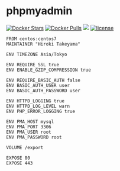 # phpmyadmin
[![Docker Stars](https://img.shields.io/docker/stars/takeyamajp/phpmyadmin.svg)](https://hub.docker.com/r/takeyamajp/phpmyadmin/)
[![Docker Pulls](https://img.shields.io/docker/pulls/takeyamajp/phpmyadmin.svg)](https://hub.docker.com/r/takeyamajp/phpmyadmin/)
[![](https://img.shields.io/badge/GitHub-Dockerfile-orange.svg)](https://github.com/takeyamajp/docker-phpmyadmin/blob/master/Dockerfile)
[![license](https://img.shields.io/github/license/takeyamajp/docker-phpmyadmin.svg)](https://github.com/takeyamajp/docker-phpmyadmin/blob/master/LICENSE)

    FROM centos:centos7  
    MAINTAINER "Hiroki Takeyama"
    
    ENV TIMEZONE Asia/Tokyo
    
    ENV REQUIRE_SSL true  
    ENV ENABLE_GZIP_COMPRESSION true
    
    ENV REQUIRE_BASIC_AUTH false  
    ENV BASIC_AUTH_USER user  
    ENV BASIC_AUTH_PASSWORD user
    
    ENV HTTPD_LOGGING true  
    ENV HTTPD_LOG_LEVEL warn  
    ENV PHP_ERROR_LOGGING true
    
    ENV PMA_HOST mysql  
    ENV PMA_PORT 3306  
    ENV PMA_USER root  
    ENV PMA_PASSWORD root
    
    VOLUME /export
    
    EXPOSE 80  
    EXPOSE 443
